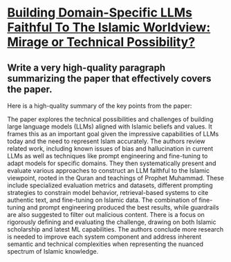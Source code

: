 # [Building Domain-Specific LLMs Faithful To The Islamic Worldview: Mirage   or Technical Possibility?](https://arxiv.org/abs/2312.06652)

## Write a very high-quality paragraph summarizing the paper that effectively covers the paper.

 Here is a high-quality summary of the key points from the paper:

The paper explores the technical possibilities and challenges of building large language models (LLMs) aligned with Islamic beliefs and values. It frames this as an important goal given the impressive capabilities of LLMs today and the need to represent Islam accurately. The authors review related work, including known issues of bias and hallucination in current LLMs as well as techniques like prompt engineering and fine-tuning to adapt models for specific domains. They then systematically present and evaluate various approaches to construct an LLM faithful to the Islamic viewpoint, rooted in the Quran and teachings of Prophet Muhammad. These include specialized evaluation metrics and datasets, different prompting strategies to constrain model behavior, retrieval-based systems to cite authentic text, and fine-tuning on Islamic data. The combination of fine-tuning and prompt engineering produced the best results, while guardrails are also suggested to filter out malicious content. There is a focus on rigorously defining and evaluating the challenge, drawing on both Islamic scholarship and latest ML capabilities. The authors conclude more research is needed to improve each system component and address inherent semantic and technical complexities when representing the nuanced spectrum of Islamic knowledge.
